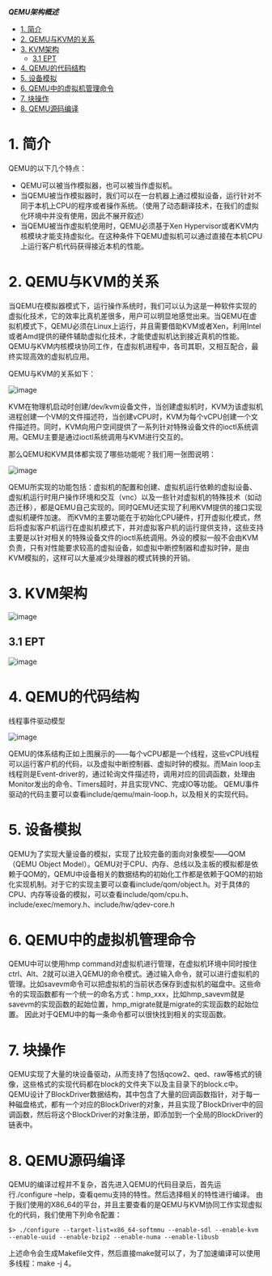 ***QEMU架构概述***

<!-- TOC -->

- [1. 简介](#1-简介)
- [2. QEMU与KVM的关系](#2-qemu与kvm的关系)
- [3. KVM架构](#3-kvm架构)
    - [3.1 EPT](#31-ept)
- [4. QEMU的代码结构](#4-qemu的代码结构)
- [5. 设备模拟](#5-设备模拟)
- [6. QEMU中的虚拟机管理命令](#6-qemu中的虚拟机管理命令)
- [7. 块操作](#7-块操作)
- [8. QEMU源码编译](#8-qemu源码编译)

<!-- /TOC -->

# 1. 简介

QEMU的以下几个特点： 
- QEMU可以被当作模拟器，也可以被当作虚拟机。 
- 当QEMU被当作模拟器时，我们可以在一台机器上通过模拟设备，运行针对不同于本机上CPU的程序或者操作系统。（使用了动态翻译技术，在我们的虚拟化环境中并没有使用，因此不展开叙述） 
- 当QEMU被当作虚拟机使用时，QEMU必须基于Xen Hypervisor或者KVM内核模块才能支持虚拟化。在这种条件下QEMU虚拟机可以通过直接在本机CPU上运行客户机代码获得接近本机的性能。

# 2. QEMU与KVM的关系

当QEMU在模拟器模式下，运行操作系统时，我们可以认为这是一种软件实现的虚拟化技术，它的效率比真机差很多，用户可以明显地感觉出来。当QEMU在虚拟机模式下，QEMU必须在Linux上运行，并且需要借助KVM或者Xen，利用Intel或者Amd提供的硬件辅助虚拟化技术，才能使虚拟机达到接近真机的性能。QEMU与KVM内核模块协同工作，在虚拟机进程中，各司其职，又相互配合，最终实现高效的虚拟机应用。

QEMU与KVM的关系如下：

![image](./images/0x01.png)


KVM在物理机启动时创建/dev/kvm设备文件，当创建虚拟机时，KVM为该虚拟机进程创建一个VM的文件描述符，当创建vCPU时，KVM为每个vCPU创建一个文件描述符。同时，KVM向用户空间提供了一系列针对特殊设备文件的ioctl系统调用。QEMU主要是通过ioctl系统调用与KVM进行交互的。

那么QEMU和KVM具体都实现了哪些功能呢？我们用一张图说明：

![image](./images/0x02.png)

QEMU所实现的功能包括：虚拟机的配置和创建、虚拟机运行依赖的虚拟设备、虚拟机运行时用户操作环境和交互（vnc）以及一些针对虚拟机的特殊技术（如动态迁移），都是QEMU自己实现的。同时QEMU还实现了利用KVM提供的接口实现虚拟机硬件加速。 
而KVM的主要功能在于初始化CPU硬件，打开虚拟化模式，然后将虚拟客户机运行在虚拟机模式下，并对虚拟客户机的运行提供支持，这些支持主要是以针对相关的特殊设备文件的ioctl系统调用。外设的模拟一般不会由KVM负责，只有对性能要求较高的虚拟设备，如虚拟中断控制器和虚拟时钟，是由KVM模拟的，这样可以大量减少处理器的模式转换的开销。


# 3. KVM架构

![image](./images/0x03.png)


## 3.1 EPT

![image](./images/0x04.png)


# 4. QEMU的代码结构

线程事件驱动模型

![image](./images/0x05.png)


QEMU的体系结构正如上图展示的——每个vCPU都是一个线程，这些vCPU线程可以运行客户机的代码，以及虚拟中断控制器、虚拟时钟的模拟。而Main loop主线程则是Event-driver的，通过轮询文件描述符，调用对应的回调函数，处理由Monitor发出的命令、Timers超时，并且实现VNC、完成IO等功能。 
QEMU事件驱动的代码主要可以查看include/qemu/main-loop.h，以及相关的实现代码。

# 5. 设备模拟

QEMU为了实现大量设备的模拟，实现了比较完备的面向对象模型——QOM（QEMU Object Model）。QEMU对于CPU、内存、总线以及主板的模拟都是依赖于QOM的，QEMU中设备相关的数据结构的初始化工作都是依赖于QOM的初始化实现机制。对于它的实现主要可以查看include/qom/object.h。对于具体的CPU、内存等设备的模拟，可以查看include/qom/cpu.h、include/exec/memory.h、include/hw/qdev-core.h


# 6. QEMU中的虚拟机管理命令

QEMU中可以使用hmp command对虚拟机进行管理，在虚拟机环境中同时按住ctrl、Alt、2就可以进入QEMU的命令模式。通过输入命令，就可以进行虚拟机的管理。比如savevm命令可以把虚拟机的当前状态保存到虚拟机的磁盘中。这些命令的实现函数都有一个统一的命名方式：hmp_xxx，比如hmp_savevm就是savevm的实现函数的起始位置，hmp_migrate就是migrate的实现函数的起始位置。 
因此对于QEMU中的每一条命令都可以很快找到相关的实现函数。

# 7. 块操作

QEMU实现了大量的块设备驱动，从而支持了包括qcow2、qed、raw等格式的镜像，这些格式的实现代码都在block的文件夹下以及主目录下的block.c中。QEMU设计了BlockDriver数据结构，其中包含了大量的回调函数指针，对于每一种磁盘格式，都有一个对应的BlockDriver的对象，并且实现了BlockDriver中的回调函数，然后将这个BlockDriver的对象注册，即添加到一个全局的BlockDriver的链表中。


# 8. QEMU源码编译

QEMU的编译过程并不复杂，首先进入QEMU的代码目录后，首先运行./configure –help，查看qemu支持的特性。然后选择相关的特性进行编译。 
由于我们使用的X86_64的平台，并且主要查看的是QEMU与KVM协同工作实现虚拟化的代码，我们使用下列命令配置： 
```
$> ./configure --target-list=x86_64-softmmu --enable-sdl --enable-kvm --enable-uuid --enable-bzip2 --enable-numa --enable-libusb
```
上述命令会生成Makefile文件，然后直接make就可以了，为了加速编译可以使用多线程：make -j 4。